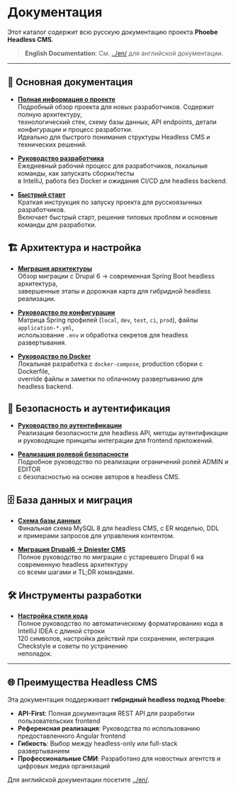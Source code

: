 # Документация

Этот каталог содержит всю русскую документацию проекта **Phoebe Headless CMS**.

> **English Documentation**: См. [../en/](../en/) для английской документации.

---

## 📖 Основная документация

- **[Полная информация о проекте](./TASK_DESCRIPTION_RU.md)**  
  Подробный обзор проекта для новых разработчиков. Содержит полную архитектуру,  
  технологический стек, схему базы данных, API endpoints, детали конфигурации и процесс разработки.  
  Идеально для быстрого понимания структуры Headless CMS и технических решений.

- **[Руководство разработчика](./DEVELOPER_GUIDE_RU.md)**  
  Ежедневный рабочий процесс для разработчиков, локальные команды, как запускать сборки/тесты  
  в IntelliJ, работа без Docker и ожидания CI/CD для headless backend.

- **[Быстрый старт](./QUICK_START_RU.md)**  
  Краткая инструкция по запуску проекта для русскоязычных разработчиков.  
  Включает быстрый старт, решение типовых проблем и основные команды для разработки.

## 🏗️ Архитектура и настройка

- **[Миграция архитектуры](../en/ARCHITECTURE_MIGRATION.md)**  
  Обзор миграции с Drupal 6 → современная Spring Boot headless архитектура,  
  завершенные этапы и дорожная карта для гибридной headless реализации.

- **[Руководство по конфигурации](../en/CONFIG_GUIDE.md)**  
  Матрица Spring профилей (`local`, `dev`, `test`, `ci`, `prod`), файлы `application-*.yml`,  
  использование `.env` и обработка секретов для headless развертывания.

- **[Руководство по Docker](../en/DOCKER_GUIDE.md)**  
  Локальная разработка с `docker-compose`, production сборки с Dockerfile,  
  override файлы и заметки по облачному развертыванию для headless backend.

## 🔐 Безопасность и аутентификация

- **[Руководство по аутентификации](../en/AUTHENTICATION_GUIDE.md)**  
  Реализация безопасности для headless API, методы аутентификации  
  и руководящие принципы интеграции для frontend приложений.

- **[Реализация ролевой безопасности](../en/ROLE_SECURITY_IMPLEMENTATION.md)**  
  Подробное руководство по реализации ограничений ролей ADMIN и EDITOR  
  с безопасностью на основе авторов в headless CMS.

## 🗄️ База данных и миграция

- **[Схема базы данных](../en/DATABASE_SCHEMA.md)**  
  Финальная схема MySQL 8 для headless CMS, с ER моделью, DDL  
  и примерами запросов для управления контентом.

- **[Миграция Drupal6 → Dniester CMS](./MIGRATION_DRUPAL6_RU.md)**  
  Полное руководство по миграции с устаревшего Drupal 6 на современную headless архитектуру  
  со всеми шагами и TL;DR командами.

## 🛠️ Инструменты разработки

- **[Настройка стиля кода](./CODE_STYLE_SETUP_RU.md)**  
  Полное руководство по автоматическому форматированию кода в IntelliJ IDEA с длиной строки  
  120 символов, настройка действий при сохранении, интеграция Checkstyle и советы по устранению  
  неполадок.

---

## 🌐 Преимущества Headless CMS

Эта документация поддерживает **гибридный headless подход Phoebe**:

- **API-First**: Полная документация REST API для разработки пользовательских frontend
- **Референсная реализация**: Руководства по использованию предоставленного Angular frontend
- **Гибкость**: Выбор между headless-only или full-stack развертыванием
- **Профессиональные СМИ**: Разработано для новостных агентств и цифровых медиа организаций

Для английской документации посетите [../en/](../en/).